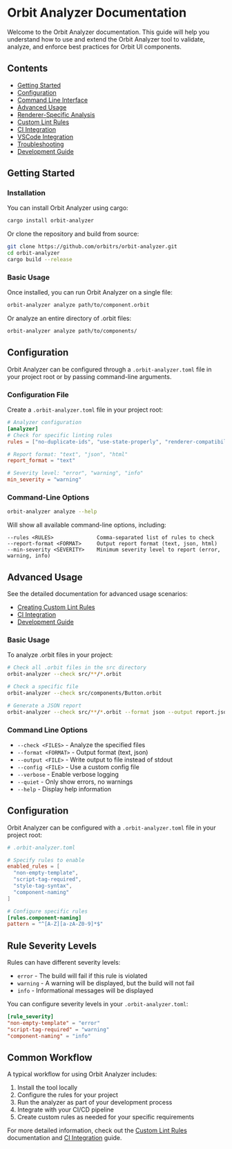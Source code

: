 # Orbit Analyzer Documentation

Welcome to the Orbit Analyzer documentation. This guide will help you understand how to use and extend the Orbit Analyzer tool to validate, analyze, and enforce best practices for Orbit UI components.

## Contents

- [Getting Started](#getting-started)
- [Configuration](#configuration)
- [Command Line Interface](cli-usage.md)
- [Advanced Usage](advanced-usage.md)
- [Renderer-Specific Analysis](renderer-specific-analysis.md)
- [Custom Lint Rules](custom-lint-rules.md)
- [CI Integration](ci-integration.md)
- [VSCode Integration](vscode-integration.md)
- [Troubleshooting](troubleshooting.md)
- [Development Guide](../DEVELOPMENT.md)

## Getting Started

### Installation

You can install Orbit Analyzer using cargo:

```bash
cargo install orbit-analyzer
```

Or clone the repository and build from source:

```bash
git clone https://github.com/orbitrs/orbit-analyzer.git
cd orbit-analyzer
cargo build --release
```

### Basic Usage

Once installed, you can run Orbit Analyzer on a single file:

```bash
orbit-analyzer analyze path/to/component.orbit
```

Or analyze an entire directory of .orbit files:

```bash
orbit-analyzer analyze path/to/components/
```

## Configuration

Orbit Analyzer can be configured through a `.orbit-analyzer.toml` file in your project root or by passing command-line arguments.

### Configuration File

Create a `.orbit-analyzer.toml` file in your project root:

```toml
# Analyzer configuration
[analyzer]
# Check for specific linting rules
rules = ["no-duplicate-ids", "use-state-properly", "renderer-compatibility"]

# Report format: "text", "json", "html"
report_format = "text"

# Severity level: "error", "warning", "info"
min_severity = "warning"
```

### Command-Line Options

```bash
orbit-analyzer analyze --help
```

Will show all available command-line options, including:

```
--rules <RULES>              Comma-separated list of rules to check
--report-format <FORMAT>     Output report format (text, json, html)
--min-severity <SEVERITY>    Minimum severity level to report (error, warning, info)
```

## Advanced Usage

See the detailed documentation for advanced usage scenarios:

- [Creating Custom Lint Rules](custom-lint-rules.md)
- [CI Integration](ci-integration.md)
- [Development Guide](../DEVELOPMENT.md)

### Basic Usage

To analyze .orbit files in your project:

```bash
# Check all .orbit files in the src directory
orbit-analyzer --check src/**/*.orbit

# Check a specific file
orbit-analyzer --check src/components/Button.orbit

# Generate a JSON report
orbit-analyzer --check src/**/*.orbit --format json --output report.json
```

### Command Line Options

- `--check <FILES>` - Analyze the specified files
- `--format <FORMAT>` - Output format (text, json)
- `--output <FILE>` - Write output to file instead of stdout
- `--config <FILE>` - Use a custom config file
- `--verbose` - Enable verbose logging
- `--quiet` - Only show errors, no warnings
- `--help` - Display help information

## Configuration

Orbit Analyzer can be configured with a `.orbit-analyzer.toml` file in your project root:

```toml
# .orbit-analyzer.toml

# Specify rules to enable
enabled_rules = [
  "non-empty-template",
  "script-tag-required",
  "style-tag-syntax",
  "component-naming"
]

# Configure specific rules
[rules.component-naming]
pattern = "^[A-Z][a-zA-Z0-9]*$"
```

## Rule Severity Levels

Rules can have different severity levels:

- `error` - The build will fail if this rule is violated
- `warning` - A warning will be displayed, but the build will not fail
- `info` - Informational messages will be displayed

You can configure severity levels in your `.orbit-analyzer.toml`:

```toml
[rule_severity]
"non-empty-template" = "error"
"script-tag-required" = "warning"
"component-naming" = "info"
```

## Common Workflow

A typical workflow for using Orbit Analyzer includes:

1. Install the tool locally
2. Configure the rules for your project
3. Run the analyzer as part of your development process
4. Integrate with your CI/CD pipeline
5. Create custom rules as needed for your specific requirements

For more detailed information, check out the [Custom Lint Rules](custom-lint-rules.md) documentation and [CI Integration](ci-integration.md) guide.
